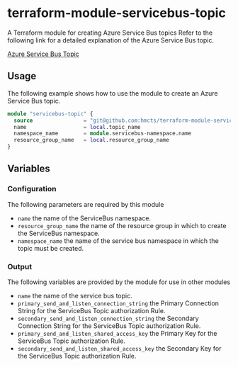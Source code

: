 # terraform-module-servicebus-topic

A Terraform module for creating Azure Service Bus topics
Refer to the following link for a detailed explanation of the Azure Service Bus topic.

[Azure Service Bus Topic](https://docs.microsoft.com/en-us/azure/service-bus-messaging/service-bus-queues-topics-subscriptions) <br />

## Usage

The following example shows how to use the module to create an Azure Service Bus topic. 

```terraform
module "servicebus-topic" {
  source                = "git@github.com:hmcts/terraform-module-servicebus-topic?ref=servicebus_topic_tf"
  name                  = local.topic_name
  namespace_name        = module.servicebus-namespace.name
  resource_group_name   = local.resource_group_name
}
```

## Variables

### Configuration

The following parameters are required by this module

- `name` the name of the ServiceBus namespace.
- `resource_group_name` the name of the resource group in which to create the ServiceBus namespace.
- `namespace_name` the name of the service bus namespace in which the topic must be created.

### Output

The following variables are provided by the module for use in other modules

- `name` the name of the service bus topic.
- `primary_send_and_listen_connection_string` the Primary Connection String for the ServiceBus Topic authorization Rule.
- `secondary_send_and_listen_connection_string` the Secondary Connection String for the ServiceBus Topic authorization Rule.
- `primary_send_and_listen_shared_access_key` the Primary Key for the ServiceBus Topic authorization Rule.
- `secondary_send_and_listen_shared_access_key` the Secondary Key for the ServiceBus Topic authorization Rule.